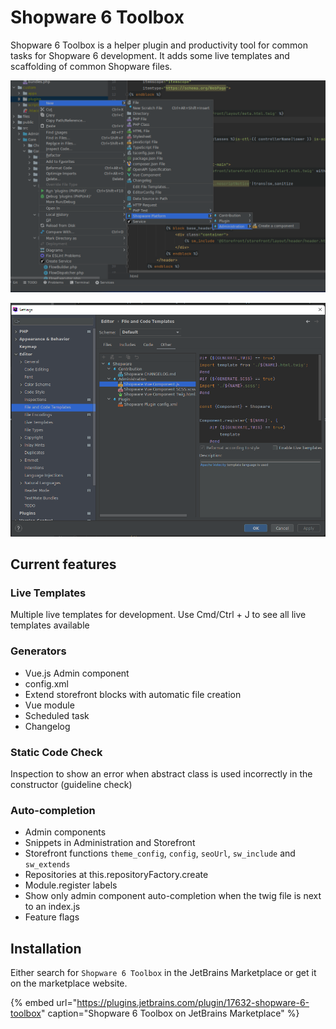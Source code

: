 # Shopware 6 Toolbox

Shopware 6 Toolbox is a helper plugin and productivity tool for common tasks for Shopware 6 development. It adds some live templates and scaffolding of common Shopware files.

![Shopware Toolbox Screenshot 1](../../../.gitbook/assets/shopware-toolbox-1.png)

![Shopware Toolbox Screenshot 2](../../../.gitbook/assets/shopware-toolbox-2.png)

## Current features

### Live Templates

Multiple live templates for development. Use Cmd/Ctrl + J to see all live templates available 
   
### Generators

* Vue.js Admin component
* config.xml
* Extend storefront blocks with automatic file creation
* Vue module
* Scheduled task
* Changelog

### Static Code Check

Inspection to show an error when abstract class is used incorrectly in the constructor (guideline check)


### Auto-completion

* Admin components
* Snippets in Administration and Storefront
* Storefront functions `theme_config`, `config`, `seoUrl`, `sw_include` and `sw_extends`
* Repositories at this.repositoryFactory.create
* Module.register labels
* Show only admin component auto-completion when the twig file is next to an index.js
* Feature flags

## Installation

Either search for `Shopware 6 Toolbox` in the JetBrains Marketplace or get it on the marketplace website.

{% embed url="https://plugins.jetbrains.com/plugin/17632-shopware-6-toolbox" caption="Shopware 6 Toolbox on JetBrains Marketplace" %}

